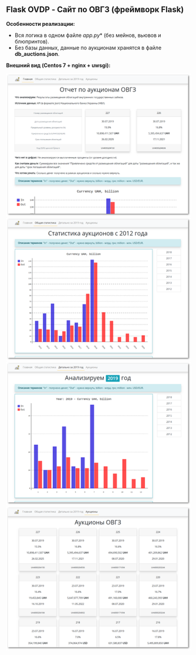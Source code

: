 ## Flask OVDP - Сайт по ОВГЗ (фреймворк Flask)

**Особенности реализации:**
- Вся логика в одном файле *app.py** (без мейнов, вьювов и блюпринтов).
- Без базы данных, данные по аукционам хранятся в файле **db_auctions.json**.

**Внешний вид (Centos 7 + nginx + uwsgi):**

![Screenshot](screenshot-flask_ovdp__index.png)
![Screenshot](screenshot-flask_ovdp__stats.png)
![Screenshot](screenshot-flask_ovdp__year.png)
![Screenshot](screenshot-flask_ovdp__auctions.png)
